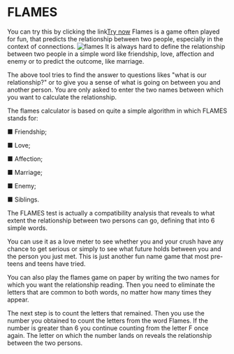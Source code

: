 # FLAMES
You can try this by clicking the link[Try now](https://65a6270aa2c404883e234558--capable-quokka-40f7af.netlify.app/)
Flames is a game often played for fun, that predicts the relationship between two people, especially in the context of  connections.
![flames](https://github.com/Kulashekar01/FLAMES/assets/118451184/0ab76377-da87-4019-a722-4d43f9fb3cd8)
It is always hard to define the relationship between two people in a simple word like friendship, love, affection and enemy or to predict the outcome, like marriage.

The above tool tries to find the answer to questions likes "what is our relationship?" or to give you a sense of what is going on between you and another person. You are only asked to enter the two names between which you want to calculate the relationship.

The flames calculator is based on quite a simple algorithm in which FLAMES stands for:

■ Friendship;

■ Love;

■ Affection;

■ Marriage;

■ Enemy;

■ Siblings.

The FLAMES test is actually a compatibility analysis that reveals to what extent the relationship between two persons can go, defining that into 6 simple words.

You can use it as a love meter to see whether you and your crush have any chance to get serious or simply to see what future holds between you and the person you just met. This is just another fun name game that most pre-teens and teens have tried.

You can also play the flames game on paper by writing the two names for which you want the relationship reading. Then you need to eliminate the letters that are common to both words, no matter how many times they appear.

The next step is to count the letters that remained. Then you use the number you obtained to count the letters from the word Flames. If the number is greater than 6 you continue counting from the letter F once again. The letter on which the number lands on reveals the relationship between the two persons.

